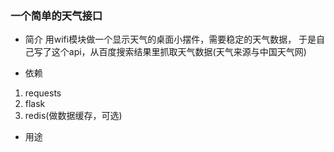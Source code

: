 ### 一个简单的天气接口
* 简介
用wifi模块做一个显示天气的桌面小摆件，需要稳定的天气数据，
于是自己写了这个api，从百度搜索结果里抓取天气数据(天气来源与中国天气网)

* 依赖
1. requests
2. flask
3. redis(做数据缓存，可选)

* 用途

